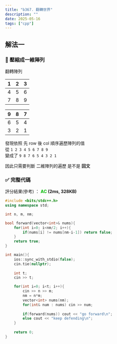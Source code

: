 ```yaml
---
title: "b367. 翻轉世界"
description: ""
date: 2025-05-16
tags: ["cpp"]
---
```


## 解法一

### 🔹 壓縮成一維陣列

翻轉陣列

| 1 | 2 | 3 |
|---|---|---|
| 4 | 5 | 6 |
| 7 | 8 | 9 |

| 9 | 8 | 7 |
|---|---|---|
| 6 | 5 | 4 |
| 3 | 2 | 1 |

發現依照 先 row 後 col 順序遍歷陣列的值<br>
從 `1 2 3 4 5 6 7 8 9`<br>
變成了 `9 8 7 6 5 4 3 2 1`

因此只需要判斷 二維陣列的遍歷 是不是 **回文**

### ✅ 完整代碼

評分結果(參考) ： **<font color="#00bb00">AC</font> (2ms, 328KB)**

```cpp
#include <bits/stdc++.h>
using namespace std;

int n, m, nm;

bool forward(vector<int>& nums){
    for(int i=0; i<nm/2; i++){
        if(nums[i] != nums[nm-i-1]) return false;
    }
    return true;
}

int main(){
    ios::sync_with_stdio(false);
    cin.tie(nullptr);
    
    int t;
    cin >> t;

    for(int i=0; i<t; i++){
        cin >> n >> m;
        nm = n*m;
        vector<int> nums(nm);
        for(int& num : nums) cin >> num;
        
        if(forward(nums)) cout << "go forward\n";
        else cout << "keep defending\n";
    }
    
    return 0;
}
```
